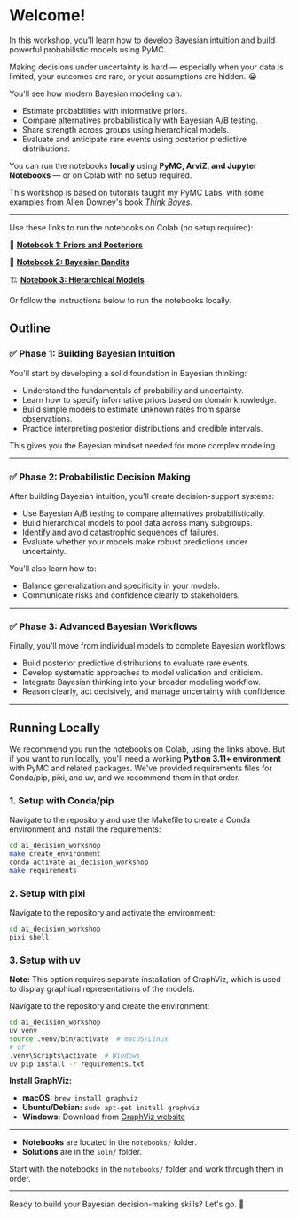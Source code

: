 # Welcome!

In this workshop, you'll learn how to develop Bayesian intuition and build powerful probabilistic models using PyMC.

Making decisions under uncertainty is hard — especially when your data is limited, your outcomes are rare, or your assumptions are hidden. 😭

You'll see how modern Bayesian modeling can:
- Estimate probabilities with informative priors.
- Compare alternatives probabilistically with Bayesian A/B testing.
- Share strength across groups using hierarchical models.
- Evaluate and anticipate rare events using posterior predictive distributions.

You can run the notebooks **locally** using **PyMC, ArviZ, and Jupyter Notebooks** — or on Colab with no setup required.

This workshop is based on tutorials taught my PyMC Labs, with some examples from Allen Downey's book [*Think Bayes*](https://allendowney.github.io/ThinkBayes2/).

---

Use these links to run the notebooks on Colab (no setup required):

🚀 **[Notebook 1: Priors and Posteriors](https://colab.research.google.com/github/pymc-labs/ai_decision_workshop/blob/main/notebooks/01_prior_and_posterior.ipynb)**

🎯 **[Notebook 2: Bayesian Bandits](https://colab.research.google.com/github/pymc-labs/ai_decision_workshop/blob/main/notebooks/02_bayesian_bandits.ipynb)**

🏗️ **[Notebook 3: Hierarchical Models](https://colab.research.google.com/github/pymc-labs/ai_decision_workshop/blob/main/notebooks/03_hierarchical.ipynb)**

Or follow the instructions below to run the notebooks locally.

## Outline


### ✅ Phase 1: Building Bayesian Intuition

You'll start by developing a solid foundation in Bayesian thinking:
- Understand the fundamentals of probability and uncertainty.
- Learn how to specify informative priors based on domain knowledge.
- Build simple models to estimate unknown rates from sparse observations.
- Practice interpreting posterior distributions and credible intervals.

This gives you the Bayesian mindset needed for more complex modeling.

---

### ✅ Phase 2: Probabilistic Decision Making

After building Bayesian intuition, you'll create decision-support systems:
- Use Bayesian A/B testing to compare alternatives probabilistically.
- Build hierarchical models to pool data across many subgroups.
- Identify and avoid catastrophic sequences of failures.
- Evaluate whether your models make robust predictions under uncertainty.

You'll also learn how to:
- Balance generalization and specificity in your models.
- Communicate risks and confidence clearly to stakeholders.

---

### ✅ Phase 3: Advanced Bayesian Workflows

Finally, you'll move from individual models to complete Bayesian workflows:
- Build posterior predictive distributions to evaluate rare events.
- Develop systematic approaches to model validation and criticism.
- Integrate Bayesian thinking into your broader modeling workflow.
- Reason clearly, act decisively, and manage uncertainty with confidence.

---

## Running Locally

We recommend you run the notebooks on Colab, using the links above.
But if you want to run locally, you'll need a working **Python 3.11+ environment** with PyMC and related packages.
We've provided requirements files for Conda/pip, pixi, and uv, and we recommend them in that order.

### 1. Setup with Conda/pip

Navigate to the repository and use the Makefile to create a Conda environment and install the requirements:

```bash
cd ai_decision_workshop
make create_environment
conda activate ai_decision_workshop
make requirements
```

### 2. Setup with pixi

Navigate to the repository and activate the environment:

```bash
cd ai_decision_workshop
pixi shell
```

### 3. Setup with uv

**Note:** This option requires separate installation of GraphViz, which is used to display graphical representations of the models.

Navigate to the repository and create the environment:

```bash
cd ai_decision_workshop
uv venv
source .venv/bin/activate  # macOS/Linux
# or
.venv\Scripts\activate  # Windows
uv pip install -r requirements.txt
```

**Install GraphViz:**
- **macOS:** `brew install graphviz`
- **Ubuntu/Debian:** `sudo apt-get install graphviz`
- **Windows:** Download from [GraphViz website](https://graphviz.org/download/)

---

- **Notebooks** are located in the `notebooks/` folder.
- **Solutions** are in the `soln/` folder.

Start with the notebooks in the `notebooks/` folder and work through them in order.


---

Ready to build your Bayesian decision-making skills? Let's go. 🚀
